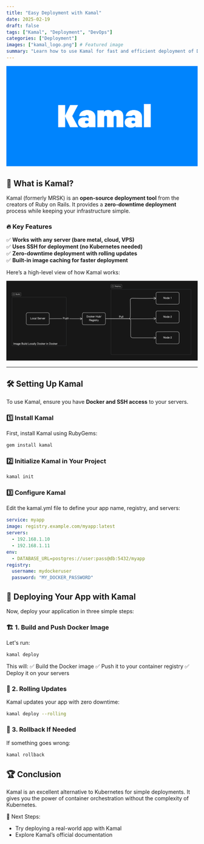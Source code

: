 ```yaml
---
title: "Easy Deployment with Kamal"
date: 2025-02-19
draft: false
tags: ["Kamal", "Deployment", "DevOps"]
categories: ["Deployment"]
images: ["kamal_logo.png"] # Featured image
summary: "Learn how to use Kamal for fast and efficient deployment of Dockerized applications."
---
```


![Kamal Logo](kamal_logo.png)

## 📜 What is Kamal?

Kamal (formerly MRSK) is an **open-source deployment tool** from the creators of Ruby on Rails. It provides a **zero-downtime deployment** process while keeping your infrastructure simple.

### 🔥 Key Features

✅ **Works with any server (bare metal, cloud, VPS)**  
✅ **Uses SSH for deployment (no Kubernetes needed)**  
✅ **Zero-downtime deployment with rolling updates**  
✅ **Built-in image caching for faster deployment**

Here’s a high-level view of how Kamal works:

![Kamal Architecture](kamal_architecture.png)

---

## 🛠️ Setting Up Kamal

To use Kamal, ensure you have **Docker and SSH access** to your servers.

### 1️⃣ Install Kamal

First, install Kamal using RubyGems:

```sh
gem install kamal
```

### 2️⃣ Initialize Kamal in Your Project

```sh
kamal init
```

### 3️⃣ Configure Kamal

Edit the kamal.yml file to define your app name, registry, and servers:

```yaml
service: myapp
image: registry.example.com/myapp:latest
servers:
  - 192.168.1.10
  - 192.168.1.11
env:
  - DATABASE_URL=postgres://user:pass@db:5432/myapp
registry:
  username: mydockeruser
  password: "MY_DOCKER_PASSWORD"
```

## 🚀 Deploying Your App with Kamal

Now, deploy your application in three simple steps:

### 🏗️ 1. Build and Push Docker Image

Let's run:

```sh
kamal deploy

```

This will: ✅ Build the Docker image
✅ Push it to your container registry
✅ Deploy it on your servers

### 🔄 2. Rolling Updates

Kamal updates your app with zero downtime:

```sh
kamal deploy --rolling
```

### 📢 3. Rollback If Needed

If something goes wrong:

```sh
kamal rollback
```

## 🏆 Conclusion

Kamal is an excellent alternative to Kubernetes for simple deployments. It gives you the power of container orchestration without the complexity of Kubernetes.

🎯 Next Steps:

- Try deploying a real-world app with Kamal
- Explore Kamal’s official documentation
